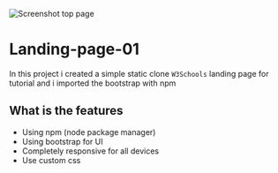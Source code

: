 ![Screenshot top page](https://raw.githubusercontent.com/womoboy/landing-page-01/main/src/images/screenshot-top.png)
# Landing-page-01 

In this project i created a simple static clone `W3Schools` landing page for tutorial and i imported the bootstrap with npm

## What is the features
- Using npm (node package manager)
- Using bootstrap for UI
- Completely responsive for all devices
- Use custom css
